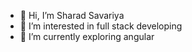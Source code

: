 - 👋 Hi, I’m Sharad Savariya
- 👀 I’m interested in full stack developing
- 🌱 I’m currently exploring angular

<!---
Sharad5789/Sharad5789 is a ✨ special ✨ repository because its `README.md` (this file) appears on your GitHub profile.
You can click the Preview link to take a look at your changes.
--->
